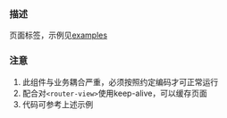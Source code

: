 ### 描述
页面标签，示例见[examples](examples)

### 注意
1. 此组件与业务耦合严重，必须按照约定编码才可正常运行
2. 配合对`<router-view>`使用keep-alive，可以缓存页面
3. 代码可参考上述示例
